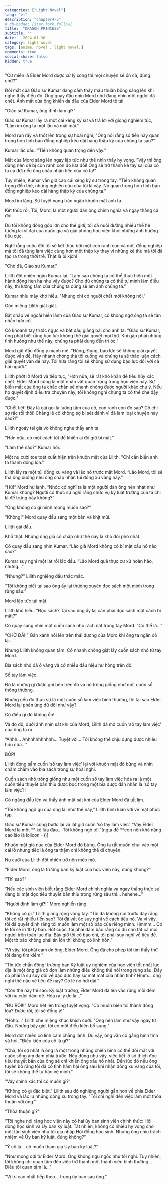 ```yaml
---
categories: ["Light Novel"]
lang: "vi"
description: "chapter4-5"
# gh-badge: [star,fork,follow]
title:  "DRAGON PRINCESS"
subtitle: ""
date:   2024-01-30
category: light novel
tags: [anime, novel , light novel,]
comments: true
social-share: false
hidden: true
---
```

"Cứ miễn là Elder Mord được xử lý xong thì mọi chuyện sẽ ổn cả, đúng chứ?"

Đôi mắt của Giáo sư Kumar đang cảm thấy mâu thuẫn bỗng sáng lên khi nghe thấy điều đó. Ông quay đầu nhìn Mord như đang nhìn một người đã chết. Ánh mắt của ông khiến da đầu của Elder Mord tê tái.

"Giáo sư Kumar, ông định làm gì?"

Giáo sư Kumar lấy ra một cái xẻng kỹ sư và trả lời với giọng nghiêm túc, "Làm im ông ta một lần và mãi mãi."

Mord run rẩy và thốt lên trong sự hoài nghi, "Ông nói rằng số tiền này quan trọng hơn tình bạn đồng nghiệp kéo dài hàng thập kỷ của chúng ta sao?"

Kumar lắc đầu. "Tiền không quan trọng đến vậy."

Mắt của Mord sáng lên ngay lập tức như thể nhìn thấy hy vọng. "Vậy thì ông đừng nên để bị con ranh con đó lừa dối! Ông sẽ trở thành kẻ tay sai của cô ta cả đời nếu ông chấp nhận tiền của cô ta!"

Tuy nhiên, Kumar vẫn giơ cao cái xẻng kỹ sư trong tay. "Tiền không quan trọng đến thế, nhưng nghiên cứu của tôi là vậy. Nó quan trọng hơn tình bạn đồng nghiệp kéo dài hàng thập kỷ của chúng ta."

Mord im lặng. Sự tuyệt vọng tràn ngập khuôn mặt anh ta.

Kết thúc rồi. Tôi, Mord, là một người đàn ông chính nghĩa và ngay thẳng cả đời.

Dù tôi không đóng góp lớn cho thế giới, tôi đã nuôi dưỡng nhiều thế hệ tương lai vĩ đại của quốc gia và giải phóng học viện khỏi những ảnh hưởng tiêu cực.

Nghĩ rằng cuộc đời tôi sẽ kết thúc bởi một con ranh con và một đồng nghiệp mà tôi đã từng làm việc cùng hơn một thập kỷ thay vì những kẻ thù mà tôi đã tạo ra trong thời trẻ. Thật là bi kịch!

"Chờ đã, Giáo sư Kumar."

Lilith đột nhiên ngăn Kumar lại. “Làm sao chúng ta có thể thực hiện một hành động hèn hạ như vậy được? Cho dù chúng ta có thể tự mình làm điều này, thì lương tâm của chúng ta cũng sẽ ám ảnh chúng ta.”

Kumar nhíu mày khó hiểu. "Nhưng chỉ có người chết mới không nói."

Góc miệng Lilith giật giật.

Bất chấp vẻ ngoài hiền lành của Giáo sư Kumar, cô không ngờ ông ta sẽ tàn nhẫn hơn cô.

Cô khoanh tay trước ngực và bắt đầu giảng bài cho anh ta. “Giáo sư Kumar, ông phải biết rằng bạo lực không thể giải quyết mọi thứ. Khi gặp phải những tình huống như thế này, chúng ta phải dùng đến trí óc.”

Mord gật đầu đồng ý mạnh mẽ. "Đúng, Đúng, bạo lực sẽ không giải quyết được vấn đề. Hãy nhanh chóng thả tôi xuống và chúng ta sẽ thảo luận cách giải quyết vấn đề này. Tôi hứa rằng tôi sẽ không sử dụng bạo lực đối với cả hai người."

Lilith phớt lờ Mord và tiếp tục, "Hơn nữa, sẽ rất khó khăn để tiêu hủy xác chết. Elder Mord cũng là một nhân vật quan trọng trong học viện này. Sự biến mất của ông ta chắc chắn sẽ nhanh chóng được người khác chú ý. Nếu họ quyết định điều tra chuyện này, tôi không nghĩ chúng ta có thể che đậy được.”

“Chết tiệt! Đây là cái gọi là lương tâm của cô, con ranh con đó sao? Cô chỉ sợ rắc rối thôi! Chẳng lẽ cô không sợ bị sét đánh vì đã làm loại chuyện này sao?!”

Lilith ngoáy tai giả vờ không nghe thấy anh ta.

"Hơn nữa, có một cách tốt để khiến ai đó giữ bí mật."

"Làm thế nào?" Kumar hỏi.

Một nụ cười toe toét xuất hiện trên khuôn mặt của Lilith. "Chỉ cần biến anh ta thành đồng lõa."

Lilith lấy ra một túi đồng xu vàng và lắc nó trước mặt Mord. “Lão Mord, tôi sẽ thả ông xuống nếu ông chấp nhận túi đồng xu vàng này.”

“Hừ!” Mord hừ lạnh. “Nhóc có nghĩ ta là một người đàn ông hèn nhát như Kumar không? Ngưỡi có thực sự nghĩ rằng chức vụ kỷ luật trưởng của ta chỉ là để trưng bày không?”

"Ông không có gì mình mong muốn sao?"

"Không!" Mord quay đầu sang một bên và khịt mũi.

Lilith gãi đầu.

Khổ thật. Những ông già cố chấp như thế này là khó đối phó nhất.

Cô quay đầu sang nhìn Kumar. “Lão già Mord không có bí mật xấu hổ nào sao?”

Kumar suy nghĩ một lát rồi lắc đầu. “Lão Mord quả thực cư xử hoàn hảo, nhưng…”

“Nhưng?” Lilith nghiêng đầu thắc mắc.

“Tôi không biết tại sao ông ấy lại thường xuyên đọc sách một mình trong rừng sâu.”

Mord lập tức tái mặt.

Lilith khó hiểu. “Đọc sách? Tại sao ông ấy lại cần phải đọc sách một cách bí mật?”

Cô quay sang nhìn một cuốn sách nhỏ rách nát trong tay Mord. “Có thể là…”

“CHỜ ĐÃI!” Gân xanh nổi lên trên thái dương của Mord khi ông ta ngăn cô lại.

Nhưng Lilith không quan tâm. Cô nhanh chóng giật lấy cuốn sách nhỏ từ tay Mord.

Bìa sách nhỏ đã ố vàng và có nhiều dấu hiệu hư hỏng trên đó.

Sổ tay làm việc.

Đó là những gì được ghi bên trên đó và nó trông giống như một cuốn sổ thông thường.

Nhưng nếu đó thực sự là một cuốn sổ làm việc bình thường, thì tại sao Elder Mord lại phản ứng dữ dội như vậy?

Có điều gì đó không ổn!

Và do đó, dưới ánh nhìn sát khí của Mord, Lilith đã mở cuốn ‘sổ tay làm việc’ của ông ta ra.

“Ahhh… Ahhhhhhhhhhh… Tuyệt vời… Tôi không thể chịu đựng được nhiều hơn nữa…”

BỐP!

Lilith đóng sầm cuốn ‘sổ tay làm việc’ lại với khuôn mặt đỏ bừng và nhìn chằm chằm vào bìa sách trong sự hoài nghi.

Cuốn sách nhỏ trông giống như một cuốn sổ tay làm việc hóa ra là một cuốn tiểu thuyết bẩn thỉu được bọc trong một bìa được dán nhãn là ‘sổ tay làm việc’!!

Cô ngẩng đầu lên và thấy ánh mắt sát khí của Elder Mord đã tắt lịm.

“Tôi không ngờ gu của ông lại như thế này,” Lilith bình luận với vẻ mặt phức tạp.

Giáo sư Kumar cũng bước lại và lật giở cuốn ‘sổ tay làm việc’. “Vậy Elder Mord là một ** kẻ lừa đảo… Tôi không ngờ tới.”[ngta để **con nên khả năng cao lão là lolicon =))]

Khuôn mặt già nua của Elder Mord đỏ bừng. Ông ta rất muốn chui vào một cái lỗ nhưng tiếc là ông ta thậm chí không thể di chuyển.

Nụ cười của Lilith đột nhiên trở nên méo mó.

“Elder Mord, ông là trưởng ban kỷ luật của học viện này, đúng không?”

"Thì sao?"

“Nếu các sinh viên biết rằng Elder Mord chính nghĩa và ngay thẳng thực sự đang bí mật đọc tiểu thuyết bẩn thỉu trong rừng sâu thì… hehehe…”

“Ngươi định làm gì?!” Mord nghiến răng.

“Không có gì.” Lilith giang rộng vòng tay. “Tôi đã không nói trước đây rằng tôi có rất nhiều tiền sao? Tôi đã vắt óc suy nghĩ về cách tiêu nó. Và vì vậy, tôi đã quyết định rằng tôi muốn làm một số báo của riêng mình. Hmmm… Có lẽ tôi sẽ in 10 tỷ bản. Rốt cuộc, tôi phải đảm bảo rằng có đủ cho tất cả mọi người trên toàn lục địa. Bây giờ tôi có báo chí, tôi phải suy nghĩ về tiêu đề. Một tờ báo không phải tin lớn thì không có linh hồn.”

“Vì vậy, tôi phải cảm ơn ông, Elder Mord. Ông đã cho phép tôi tìm thấy thứ tôi đang tìm kiếm.”

“Tin tức chấn động! trưởng ban Kỷ luật uy nghiêm của học viện tốt nhất lục địa là một ông già cô đơn làm những điều không thể nói trong rừng sâu. Đây có phải là sự suy đồi về đạo đức hay sự mất mát của nhân tính? Hmm… ông nghĩ thế nào về tiêu đề này? Có lẽ nó hơi dài.”

“Còn thế này thì sao: Kỷ luật trưởng, Elder Mord đã lẻn vào rừng mỗi đêm với nụ cười dâm dê. Hóa ra lý do là…”

“ĐỦ RỒI!!” Mord hét lên trong tuyệt vọng. “Cô muốn biến tôi thành đồng lõa? Được rồi, tôi sẽ đồng ý!"


"Hoho..." Lilith che miệng khúc khích cười. "Ông nên làm như vậy ngay từ đầu. Nhưng bây giờ, tôi có một điều kiện bổ sung."

Mord đột nhiên có linh cảm chẳng lành. Dù vậy, ông vẫn cố gắng bình tĩnh và hỏi, "Điều kiện của cô là gì?"

"Chà, tôi sợ nhất là ông là một trong những chiến binh có thể đối mặt với cuộc sống ảm đạm phía trước. Nếu đúng như vậy, việc tiết lộ sở thích đọc tiểu thuyết bẩn của ông sẽ chỉ khiến ông xấu hổ nhất. Đến lúc đó nếu ông tuyên bố rằng tôi đã cố tình hãm hại ông sau khi nhận đồng xu vàng của tôi, tôi sẽ không thể tự bảo vệ mình."

"Vậy chính xác thì cô muốn gì?"

"Không có gì đặc biệt." Lilith sau đó nghiêng người gần hơn về phía Elder Mord và lắc lư những đồng xu trong tay. "Tôi chỉ nghĩ đến việc làm một thỏa thuận với ông."

"Thỏa thuận gì?"

"Tôi nghe nói rằng học viện này có hai ủy ban sinh viên chính thức: Hội đồng học sinh và Ủy ban kỷ luật. Tất nhiên, không có nhiều hy vọng cho một tân sinh viên như tôi gia nhập Hội đồng học sinh. Nhưng ông chịu trách nhiệm về Ủy ban kỷ luật, đúng không?"

"Ý cô là... cô muốn tham gia Ủy ban kỷ luật?"

"Như mong đợi từ Elder Mord. Ông không ngu ngốc như tôi nghĩ. Tuy nhiên, tôi không chỉ quan tâm đến việc trở thành một thành viên bình thường... Điều tôi quan tâm là..."

"Vị trí cao nhất tiếp theo... trong ủy ban sau ông."
